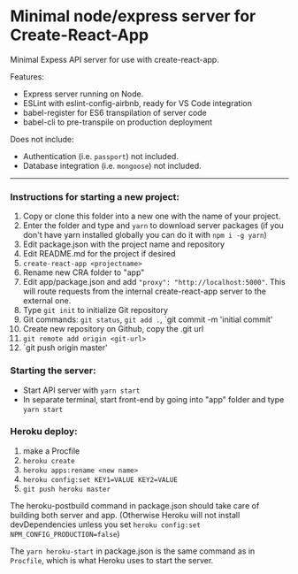 # Minimal node/express server for Create-React-App

Minimal Expess API server for use with create-react-app.

Features:

- Express server running on Node.
- ESLint with eslint-config-airbnb, ready for VS Code integration
- babel-register for ES6 transpilation of server code
- babel-cli to pre-transpile on production deployment

Does not include: 

- Authentication (i.e. `passport`) not included.
- Database integration (i.e. `mongoose`) not included.

---

### Instructions for starting a new project: 

1. Copy or clone this folder into a new one with the name of your project.
2. Enter the folder and type and `yarn` to download server packages (if you don't have yarn installed globally you can do it with `npm i -g yarn`)
3. Edit package.json with the project name and repository
4. Edit README.md for the project if desired
5. `create-react-app <projectname>`
6. Rename new CRA folder to "app"
7. Edit app/package.json and add `"proxy": "http://localhost:5000"`. This will route requests from the internal create-react-app server to the external one.
8. Type `git init` to initialize Git repository
9. Git commands: `git status`, `git add .`, `git commit -m 'initial commit'
10. Create new repository on Github, copy the .git url
11. `git remote add origin <git-url>`
12. `git push origin master'

### Starting the server:

- Start API server with `yarn start`
- In separate terminal, start front-end by going into "app" folder and type `yarn start`

### Heroku deploy:

1. make a Procfile
2. `heroku create`
3. `heroku apps:rename <new name>`
4. `heroku config:set KEY1=VALUE KEY2=VALUE`
5. `git push heroku master`

The heroku-postbuild command in package.json should take care of building both server and app. (Otherwise Heroku will not install devDependencies unless you set `heroku config:set NPM_CONFIG_PRODUCTION=false`)

The `yarn heroku-start` in package.json is the same command as in `Procfile`, which is what Heroku uses to start the server.
